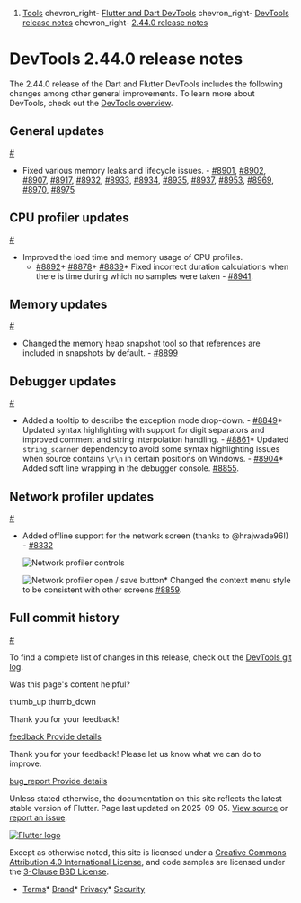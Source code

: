 1. [Tools](/tools) chevron\_right- [Flutter and Dart DevTools](/tools/devtools) chevron\_right- [DevTools release notes](/tools/devtools/release-notes) chevron\_right- [2.44.0 release notes](/tools/devtools/release-notes/release-notes-2.44.0)

DevTools 2.44.0 release notes
=============================

The 2.44.0 release of the Dart and Flutter DevTools includes the following changes among other general improvements. To learn more about DevTools, check out the [DevTools overview](/tools/devtools/overview).

General updates
---------------

[#](#general-updates)

* Fixed various memory leaks and lifecycle issues. - [#8901](https://github.com/flutter/devtools/pull/8901), [#8902](https://github.com/flutter/devtools/pull/8902), [#8907](https://github.com/flutter/devtools/pull/8907), [#8917](https://github.com/flutter/devtools/pull/8917), [#8932](https://github.com/flutter/devtools/pull/8932), [#8933](https://github.com/flutter/devtools/pull/8933), [#8934](https://github.com/flutter/devtools/pull/8934), [#8935](https://github.com/flutter/devtools/pull/8935), [#8937](https://github.com/flutter/devtools/pull/8937), [#8953](https://github.com/flutter/devtools/pull/8953), [#8969](https://github.com/flutter/devtools/pull/8969), [#8970](https://github.com/flutter/devtools/pull/8970), [#8975](https://github.com/flutter/devtools/pull/8975)

CPU profiler updates
--------------------

[#](#cpu-profiler-updates)

* Improved the load time and memory usage of CPU profiles.
  + [#8892](https://github.com/flutter/devtools/pull/8892)+ [#8878](https://github.com/flutter/devtools/pull/8878)+ [#8839](https://github.com/flutter/devtools/pull/8839)* Fixed incorrect duration calculations when there is time during which no samples were taken - [#8941](https://github.com/flutter/devtools/pull/8941).

Memory updates
--------------

[#](#memory-updates)

* Changed the memory heap snapshot tool so that references are included in snapshots by default. - [#8899](https://github.com/flutter/devtools/pull/8899)

Debugger updates
----------------

[#](#debugger-updates)

* Added a tooltip to describe the exception mode drop-down. - [#8849](https://github.com/flutter/devtools/pull/8849)* Updated syntax highlighting with support for digit separators and improved comment and string interpolation handling. - [#8861](https://github.com/flutter/devtools/pull/8861)* Updated `string_scanner` dependency to avoid some syntax highlighting issues when source contains `\r\n` in certain positions on Windows. - [#8904](https://github.com/flutter/devtools/pull/8904)* Added soft line wrapping in the debugger console. [#8855](https://github.com/flutter/devtools/pull/8855).

Network profiler updates
------------------------

[#](#network-profiler-updates)

* Added offline support for the network screen (thanks to @hrajwade96!) - [#8332](https://github.com/flutter/devtools/pull/8332)

  ![Network profiler controls](/tools/devtools/release-notes/images-2.44.0/network_controls.png "Network profiler controls")

  ![Network profiler open / save button](/tools/devtools/release-notes/images-2.44.0/network_open_save_button.png "Network profiler open / save button")* Changed the context menu style to be consistent with other screens [#8859](https://github.com/flutter/devtools/pull/8859).

Full commit history
-------------------

[#](#full-commit-history)

To find a complete list of changes in this release, check out the [DevTools git log](https://github.com/flutter/devtools/tree/v2.44.0).

Was this page's content helpful?

thumb\_up thumb\_down

Thank you for your feedback!

 [feedback Provide details](https://github.com/flutter/website/issues/new?template=1_page_issue.yml&&page-url=https://docs.flutter.dev/tools/devtools/release-notes/release-notes-2.44.0/&page-source=https://github.com/flutter/website/tree/main/src/content/tools/devtools/release-notes/release-notes-2.44.0.md)

Thank you for your feedback! Please let us know what we can do to improve.

 [bug\_report Provide details](https://github.com/flutter/website/issues/new?template=1_page_issue.yml&&page-url=https://docs.flutter.dev/tools/devtools/release-notes/release-notes-2.44.0/&page-source=https://github.com/flutter/website/tree/main/src/content/tools/devtools/release-notes/release-notes-2.44.0.md)

Unless stated otherwise, the documentation on this site reflects the latest stable version of Flutter. Page last updated on 2025-09-05. [View source](https://github.com/flutter/website/tree/main/src/content/tools/devtools/release-notes/release-notes-2.44.0.md) or [report an issue](https://github.com/flutter/website/issues/new?template=1_page_issue.yml&&page-url=https://docs.flutter.dev/tools/devtools/release-notes/release-notes-2.44.0/&page-source=https://github.com/flutter/website/tree/main/src/content/tools/devtools/release-notes/release-notes-2.44.0.md "Report an issue with this page").

[![Flutter logo](/assets/images/branding/flutter/logo+text/horizontal/white.svg)](https://flutter.dev)

Except as otherwise noted, this site is licensed under a [Creative Commons Attribution 4.0 International License](https://creativecommons.org/licenses/by/4.0/), and code samples are licensed under the [3-Clause BSD License](https://opensource.org/licenses/BSD-3-Clause).

* [Terms](/tos "Terms of use")* [Brand](/brand "Brand usage guidelines")* [Privacy](https://policies.google.com/privacy "Privacy policy")* [Security](/security "Security philosophy and practices")

   